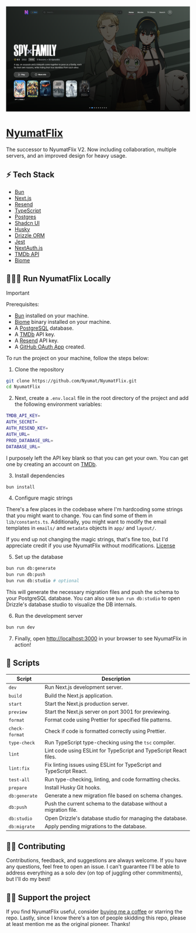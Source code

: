 ![NyumatFlix](/public/preview.webp)

# [NyumatFlix](https://nyumatflix.com)

The successor to NyumatFlix V2. Now including collaboration, multiple servers, and an improved design for heavy usage.

## ⚡️ Tech Stack

- [Bun](https://bun.sh/)
- [Next.js](https://nextjs.org/)
- [Resend](https://resend.com/)
- [TypeScript](https://www.typescriptlang.org/)
- [Postgres](https://www.postgresql.org/)
- [Shadcn UI](https://ui.shadcn.com/)
- [Husky](https://typicode.github.io/husky/#/)
- [Drizzle ORM](https://orm.drizzle.team/)
- [Jest](https://jestjs.io/)
- [NextAuth.js](https://next-auth.js.org/)
- [TMDb API](https://www.themoviedb.org/documentation/api)
- [Biome](https://biomejs.dev/)

## 🏃🏾‍♂️ Run NyumatFlix Locally

> [!IMPORTANT]
> Prerequisites:
>
> - [Bun](https://bun.sh/) installed on your machine.
> - [Biome](https://biomejs.dev/) binary installed on your machine.
> - A [PostgreSQL](https://www.postgresql.org/) database.
> - A [TMDb](https://www.themoviedb.org/) API key.
> - A [Resend](https://resend.com/) API key.
> - A [GitHub OAuth App](https://docs.github.com/en/developers/apps/building-oauth-apps/creating-an-oauth-app) created.

To run the project on your machine, follow the steps below:

1. Clone the repository

```bash
git clone https://github.com/Nyumat/NyumatFlix.git
cd NyumatFlix
```

2. Next, create a `.env.local` file in the root directory of the project and add the following environment variables:

```bash
TMDB_API_KEY=
AUTH_SECRET=
AUTH_RESEND_KEY=
AUTH_URL=
PROD_DATABASE_URL=
DATABASE_URL=
```

I purposely left the API key blank so that you can get your own. You can get one by creating an account on [TMDb](https://www.themoviedb.org/).

3. Install dependencies

```bash
bun install
```

4. Configure magic strings

There's a few places in the codebase where I'm hardcoding some strings that you might want to change. You can find some of them in `lib/constants.ts`. Additionally, you might want to modify the email templates in `emails/` and `metadata` objects in `app/` and `layout/`.

If you end up not changing the magic strings, that's fine too, but I'd appreciate credit if you use NyumatFlix without modifications. [License](LICENSE)

5. Set up the database

```bash
bun run db:generate
bun run db:push
bun run db:studio # optional
```

This will generate the necessary migration files and push the schema to your PostgreSQL database. You can also use `bun run db:studio` to open Drizzle's database studio to visualize the DB internals.

6. Run the development server

```bash
bun run dev
```

7. Finally, open [http://localhost:3000](http://localhost:3000) in your browser to see NyumatFlix in action!

## 📝 Scripts

| Script         | Description                                                          |
| -------------- | -------------------------------------------------------------------- |
| `dev`          | Run Next.js development server.                                      |
| `build`        | Build the Next.js application.                                       |
| `start`        | Start the Next.js production server.                                 |
| `preview`      | Start the Next.js server on port 3001 for previewing.                |
| `format`       | Format code using Prettier for specified file patterns.              |
| `check-format` | Check if code is formatted correctly using Prettier.                 |
| `type-check`   | Run TypeScript type-checking using the `tsc` compiler.               |
| `lint`         | Lint code using ESLint for TypeScript and TypeScript React files.    |
| `lint:fix`     | Fix linting issues using ESLint for TypeScript and TypeScript React. |
| `test-all`     | Run type-checking, linting, and code formatting checks.              |
| `prepare`      | Install Husky Git hooks.                                             |
| `db:generate`  | Generate a new migration file based on schema changes.               |
| `db:push`      | Push the current schema to the database without a migration file.    |
| `db:studio`    | Open Drizzle's database studio for managing the database.            |
| `db:migrate`   | Apply pending migrations to the database.                            |

## 🤝🏿 Contributing

Contributions, feedback, and suggestions are always welcome. If you have any questions, feel free to open an issue. I can't guarantee I'll be able to address everything as a solo dev (on top of juggling other commitments), but I'll do my best!

## 🙏🏿 Support the project

If you find NyumatFlix useful, consider [buying me a coffee](https://buymeacoffee.com/nyumat) or starring the repo. Lastly, since I know there's a ton of people skidding this repo, please at least mention me as the original pioneer. Thanks!
